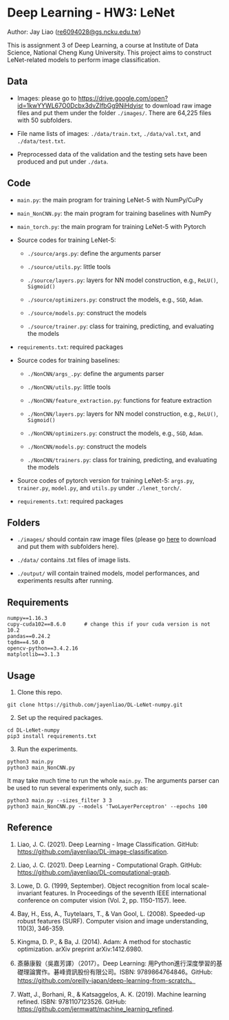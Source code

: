 # Deep Learning - HW3: LeNet

Author: Jay Liao (re6094028@gs.ncku.edu.tw)

This is assignment 3 of Deep Learning, a course at Institute of Data Science, National Cheng Kung University. This project aims to construct LeNet-related models to perform image classification.

## Data

- Images: please go to https://drive.google.com/open?id=1kwYYWL67O0Dcbx3dvZIfbGg9NiHdyisr to download raw image files and put them under the folder `./images/`. There are 64,225 files with 50 subfolders.

- File name lists of images: `./data/train.txt`, `./data/val.txt`, and `./data/test.txt`.

- Preprocessed data of the validation and the testing sets have been produced and put under `./data`.

## Code

- `main.py`: the main program for training LeNet-5 with NumPy/CuPy

- `main_NonCNN.py`: the main program for training baselines with NumPy

- `main_torch.py`: the main program for training LeNet-5 with Pytorch

- Source codes for training LeNet-5:

    -  `./source/args.py`: define the arguments parser

    -  `./source/utils.py`: little tools

    -  `./source/layers.py`: layers for NN model construction, e.g., `ReLU()`, `Sigmoid()`
    
    -  `./source/optimizers.py`: construct the models, e.g., `SGD`, `Adam`.

    -  `./source/models.py`: construct the models
    
    -  `./source/trainer.py`: class for training, predicting, and evaluating the models

-  `requirements.txt`: required packages

- Source codes for training baselines:

    -  `./NonCNN/args_.py`: define the arguments parser

    -  `./NonCNN/utils.py`: little tools

    -  `./NonCNN/feature_extraction.py`: functions for feature extraction

    -  `./NonCNN/layers.py`: layers for NN model construction, e.g., `ReLU()`, `Sigmoid()`
    
    -  `./NonCNN/optimizers.py`: construct the models, e.g., `SGD`, `Adam`.

    -  `./NonCNN/models.py`: construct the models
    
    -  `./NonCNN/trainers.py`: class for training, predicting, and evaluating the models

- Source codes of pytorch version for training LeNet-5: `args.py`, `trainer.py`, `model.py`, and `utils.py` under `./lenet_torch/`.

-  `requirements.txt`: required packages

## Folders

- `./images/` should contain raw image files (please go [here](https://drive.google.com/open?id=1kwYYWL67O0Dcbx3dvZIfbGg9NiHdyisr) to download and put them with subfolders here).

- `./data/` contains .txt files of image lists.

- `./output/` will contain trained models, model performances, and experiments results after running. 

## Requirements

```
numpy==1.16.3
cupy-cuda102==8.6.0      # change this if your cuda version is not 10.2
pandas==0.24.2
tqdm==4.50.0
opencv-python==3.4.2.16
matplotlib==3.1.3
```

## Usage

1. Clone this repo.

```
git clone https://github.com/jayenliao/DL-LeNet-numpy.git
```

2. Set up the required packages.

```
cd DL-LeNet-numpy
pip3 install requirements.txt
```

3. Run the experiments.

```
python3 main.py
python3 main_NonCNN.py
```

It may take much time to run the whole `main.py`. The arguments parser can be used to run several experiments only, such as:

```
python3 main.py --sizes_filter 3 3
python3 main_NonCNN.py --models 'TwoLayerPerceptron' --epochs 100
```

## Reference

1. Liao, J. C. (2021). Deep Learning - Image Classification. GitHub: https://github.com/jayenliao/DL-image-classification.

2. Liao, J. C. (2021). Deep Learning - Computational Graph. GitHub: https://github.com/jayenliao/DL-computational-graph.

3. Lowe, D. G. (1999, September). Object recognition from local scale-invariant features. In Proceedings of the seventh IEEE international conference on computer vision (Vol. 2, pp. 1150-1157). Ieee.

4. Bay, H., Ess, A., Tuytelaars, T., & Van Gool, L. (2008). Speeded-up robust features (SURF). Computer vision and image understanding, 110(3), 346-359.

5. Kingma, D. P., & Ba, J. (2014). Adam: A method for stochastic optimization. arXiv preprint arXiv:1412.6980.

6. 斎藤康毅（吳嘉芳譯）（2017）。Deep Learning: 用Python進行深度學習的基礎理論實作。碁峰資訊股份有限公司。ISBN: 9789864764846。GitHub: https://github.com/oreilly-japan/deep-learning-from-scratch。

7. Watt, J., Borhani, R., & Katsaggelos, A. K. (2019). Machine learning refined. ISBN: 9781107123526. GitHub: https://github.com/jermwatt/machine_learning_refined.

